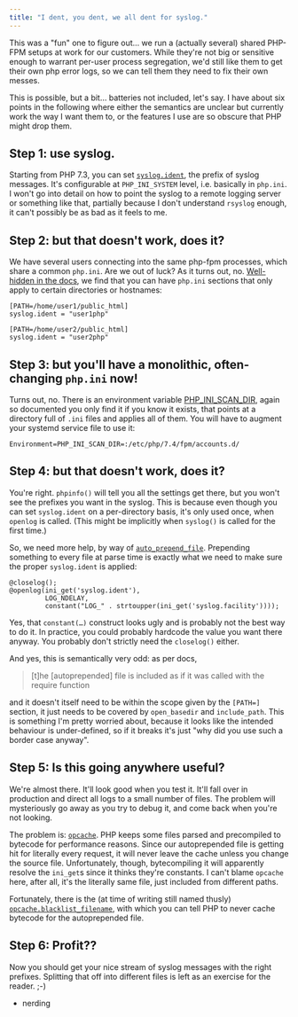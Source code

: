 ```yaml
---
title: "I dent, you dent, we all dent for syslog."
---
```



<p>This was a "fun" one to figure out… we run a (actually several) shared PHP-FPM setups at work for our customers. While they're not big or sensitive enough to warrant per-user process segregation, we'd still like them to get their own php error logs, so we can tell them they need to fix their own messes.</p>

<p>This is possible, but a bit… batteries not included, let's say. I have about six points in the following where either the semantics are unclear but currently work the way I want them to, or the features I use are so obscure that PHP might drop them.</p>

<h2>Step 1: use syslog.</h2>

<p>Starting from PHP 7.3, you can set <a href="https://www.php.net/manual/en/errorfunc.configuration.php#ini.syslog.ident"><code>syslog.ident</code></a>, the prefix of syslog messages. It's configurable at <code>PHP_INI_SYSTEM</code> level, i.e. basically in <code>php.ini</code>. I won't go into detail on how to point the syslog to a remote logging server or something like that, partially because I don't understand <code>rsyslog</code> enough, it can't possibly be as bad as it feels to me.</p>

<h2>Step 2: but that doesn't work, does it?</h2>

<p>We have several users connecting into the same php-fpm processes, which share a common <code>php.ini</code>. Are we out of luck? As it turns out, no. <a href="https://www.php.net/manual/en/ini.sections.php">Well-hidden in the docs</a>, we find that you can have <code>php.ini</code> sections that only apply to certain directories or hostnames:</p>

<pre><code>[PATH=/home/user1/public_html]
syslog.ident = "user1php"

[PATH=/home/user2/public_html]
syslog.ident = "user2php"
</code></pre>

<h2>Step 3: but you'll have a monolithic, often-changing <code>php.ini</code> now!</h2>

<p>Turns out, no. There is an environment variable <a href="https://www.php.net/manual/en/configuration.file.php#configuration.file.scan">PHP_INI_SCAN_DIR</a>, again so documented you only find it if you know it exists, that points at a directory full of <code>.ini</code> files and applies all of them. You will have to augment your systemd service file to use it:</p>

<pre><code>Environment=PHP_INI_SCAN_DIR=:/etc/php/7.4/fpm/accounts.d/
</code></pre>

<h2>Step 4: but that doesn't work, does it?</h2>

<p>You're right. <code>phpinfo()</code> will tell you all the settings get there, but you won't see the prefixes you want in the syslog. This is because even though you can set <code>syslog.ident</code> on a per-directory basis, it's only used once, when <code>openlog</code> is called. (This might be implicitly when <code>syslog()</code> is called for the first time.)</p>

<p>So, we need more help, by way of <a href="https://www.php.net/manual/en/ini.core.php#ini.auto-prepend-file"><code>auto_prepend_file</code></a>. Prepending something to every file at parse time is exactly what we need to make sure the proper <code>syslog.ident</code> is applied:</p>

<pre><code>@closelog();
@openlog(ini_get('syslog.ident'),
         LOG_NDELAY,
         constant("LOG_" . strtoupper(ini_get('syslog.facility'))));
</code></pre>

<p>Yes, that <code>constant(…)</code> construct looks ugly and is probably not the best way to do it. In practice, you could probably hardcode the value you want there anyway. You probably don't strictly need the <code>closelog()</code> either.</p>

<p>And yes, this is semantically very odd: as per docs, </p>

<blockquote>
  <p>[t]he [autoprepended] file is included as if it was called with the require function</p>
</blockquote>

<p>and it doesn't itself need to be within the scope given by the <code>[PATH=]</code> section, it just needs to be covered by <code>open_basedir</code> and <code>include_path</code>. This is something I'm pretty worried about, because it looks like the intended behaviour is under-defined, so if it breaks it's just "why did you use such a border case anyway".</p>

<h2>Step 5: Is this going anywhere useful?</h2>

<p>We're almost there. It'll look good when you test it. It'll fall over in production and direct all logs to a small number of files. The problem will mysteriously go away as you try to debug it, and come back when you're not looking.</p>

<p>The problem is: <a href="https://www.php.net/manual/en/intro.opcache.php"><code>opcache</code></a>. PHP keeps some files parsed and precompiled to bytecode for performance reasons. Since our autoprepended file is getting hit for literally every request, it will never leave the cache unless you change the source file. Unfortunately, though, bytecompiling it will apparently resolve the <code>ini_get</code>s since it thinks they're constants. I can't blame <code>opcache</code> here, after all, it's the literally same file, just included from different paths.</p>

<p>Fortunately, there is the (at time of writing still named thusly) <a href="https://www.php.net/manual/en/opcache.configuration.php#ini.opcache.blacklist-filename"><code>opcache.blacklist_filename</code></a>, with which you can tell PHP to never cache bytecode for the autoprepended file.</p>

<h2>Step 6: Profit??</h2>

<p>Now you should get your nice stream of syslog messages with the right prefixes. Splitting that off into different files is left as an exercise for the reader. ;-)</p><ul class="filed-as"><li>nerding</li></ul>